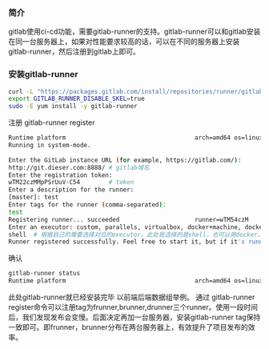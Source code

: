 ### 简介
gitlab使用ci-cd功能，需要gitlab-runner的支持。gitlab-runner可以和gitlab安装在同一台服务器上，如果对性能要求较高的话，可以在不同的服务器上安装gitlab-runner，然后注册到gitlab上即可。

### 安装gitlab-runner

```sh
curl -L "https://packages.gitlab.com/install/repositories/runner/gitlab-runner/script.rpm.sh" | sudo bash
export GITLAB_RUNNER_DISABLE_SKEL=true
sudo -E yum install -y gitlab-runner
```
注册
gitlab-runner register
```sh
Runtime platform                                    arch=amd64 os=linux pid=86204 revision=7f7a4bb0 version=13.11.0
Running in system-mode.                            
                                                   
Enter the GitLab instance URL (for example, https://gitlab.com/):
http://git.dieser.com:8888/ # gitlab域名
Enter the registration token:
wTM22czMMpPSrUuV-C54        # token
Enter a description for the runner:
[master]: test
Enter tags for the runner (comma-separated):
test    
Registering runner... succeeded                     runner=wTM54czM
Enter an executor: custom, parallels, virtualbox, docker+machine, docker-ssh+machine, docker, docker-ssh, shell, ssh, kubernetes:
shell  # 根据自己的需要选择对应的executor，此处我选择的是shell，也可以用docker、kubernetes 
Runner registered successfully. Feel free to start it, but if it's running already the config should be automatically reloaded! 
```
确认
```sh
gitlab-runner status 
Runtime platform                                    arch=amd64 os=linux pid=90228 revision=7f7a4bb0 version=13.11.0
```
此处gitlab-runner就已经安装完毕
以前端后端数据组举例。
通过
gitlab-runner register命令可以注册tag为frunner,brunner,drunner三个runner。使用一段时间后，我们发现发布会变慢。后面决定再加一台服务器，安装gitlab-runner tag保持一致即可。即frunner，brunner分布在两台服务器上，有效提升了项目发布的效率。
